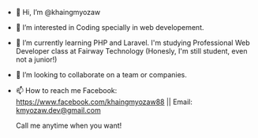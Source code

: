 - 👋 Hi, I’m @khaingmyozaw
- 👀 I’m interested in Coding specially in web developement.
- 🌱 I’m currently learning PHP and Laravel.
     I'm studying Professional Web Developer class at Fairway Technology
     (Honesly, I'm still student, even not a junior!)
  
- 💞️ I’m looking to collaborate on a team or companies.
- 📫 How to reach me Facebook: https://www.facebook.com/khaingmyozaw88 || Email: kmyozaw.dev@gmail.com

  Call me anytime when you want!

<!---
khaingmyozaw/khaingmyozaw is a ✨ special ✨ repository because its `README.md` (this file) appears on your GitHub profile.
You can click the Preview link to take a look at your changes.
--->
